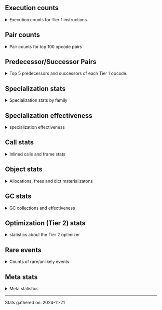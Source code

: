 ## Execution counts

<details>
<summary> Execution counts for Tier 1 instructions. </summary>


The "miss ratio" column shows the percentage of times the instruction
executed that it deoptimized. When this happens, the base unspecialized
instruction is not counted.

<table>
<thead>
<tr>
<th align="left">Name</th>
<th align="right">Base Count</th>
<th align="right">Head Count</th>
<th align="right">Change</th>
</tr>
</thead>
<tbody>
<tr>
<td align="left">NOP</td>
<td align="right">100</td>
<td align="right">19,480</td>
<td align="right">19,380.0%</td>
</tr>
<tr>
<td align="left">CALL_ISINSTANCE</td>
<td align="right">1,406,420</td>
<td align="right">340</td>
<td align="right">-100.0%</td>
</tr>
<tr>
<td align="left">BINARY_OP</td>
<td align="right">3,000,540</td>
<td align="right">1,080</td>
<td align="right">-100.0%</td>
</tr>
<tr>
<td align="left">POP_JUMP_IF_TRUE</td>
<td align="right">1,406,600</td>
<td align="right">560</td>
<td align="right">-100.0%</td>
</tr>
<tr>
<td align="left">LOAD_GLOBAL_BUILTIN</td>
<td align="right">2,813,740</td>
<td align="right">1,580</td>
<td align="right">-99.9%</td>
</tr>
<tr>
<td align="left">COPY_FREE_VARS</td>
<td align="right">1,407,140</td>
<td align="right">820</td>
<td align="right">-99.9%</td>
</tr>
<tr>
<td align="left">GET_ITER</td>
<td align="right">279,420</td>
<td align="right">200</td>
<td align="right">-99.9%</td>
</tr>
<tr>
<td align="left">LOAD_SUPER_ATTR_METHOD</td>
<td align="right">1,407,140</td>
<td align="right">1,060</td>
<td align="right">-99.9%</td>
</tr>
<tr>
<td align="left">LOAD_DEREF</td>
<td align="right">1,407,200</td>
<td align="right">1,120</td>
<td align="right">-99.9%</td>
</tr>
<tr>
<td align="left">FOR_ITER_RANGE</td>
<td align="right">279,660</td>
<td align="right">440</td>
<td align="right">-99.8%</td>
</tr>
<tr>
<td align="left">LOAD_CONST</td>
<td align="right">600,240</td>
<td align="right">1,220</td>
<td align="right">-99.8%</td>
</tr>
<tr>
<td align="left">BINARY_OP_SUBTRACT_INT</td>
<td align="right">1,479,240</td>
<td align="right">7,120</td>
<td align="right">-99.5%</td>
</tr>
<tr>
<td align="left">JUMP_BACKWARD</td>
<td align="right">41,220</td>
<td align="right">340</td>
<td align="right">-99.2%</td>
</tr>
<tr>
<td align="left">POP_JUMP_IF_NONE</td>
<td align="right">3,028,080</td>
<td align="right">31,200</td>
<td align="right">-99.0%</td>
</tr>
<tr>
<td align="left">STORE_SUBSCR_LIST_INT</td>
<td align="right">279,960</td>
<td align="right">7,820</td>
<td align="right">-97.2%</td>
</tr>
<tr>
<td align="left">LOAD_FAST_LOAD_FAST</td>
<td align="right">8,782,960</td>
<td align="right">1,247,140</td>
<td align="right">-85.8%</td>
</tr>
<tr>
<td align="left">COMPARE_OP_INT</td>
<td align="right">7,991,020</td>
<td align="right">1,170,660</td>
<td align="right">-85.4%</td>
</tr>
<tr>
<td align="left">LOAD_SMALL_INT</td>
<td align="right">8,257,100</td>
<td align="right">2,167,340</td>
<td align="right">-73.8%</td>
</tr>
<tr>
<td align="left">LOAD_CONST_IMMORTAL</td>
<td align="right">11,102,200</td>
<td align="right">3,750,220</td>
<td align="right">-66.2%</td>
</tr>
<tr>
<td align="left">JUMP_FORWARD</td>
<td align="right">521,540</td>
<td align="right">188,280</td>
<td align="right">-63.9%</td>
</tr>
<tr>
<td align="left">BINARY_SUBSCR_LIST_INT</td>
<td align="right">2,315,880</td>
<td align="right">1,034,400</td>
<td align="right">-55.3%</td>
</tr>
<tr>
<td align="left">LOAD_ATTR_INSTANCE_VALUE</td>
<td align="right">38,302,820</td>
<td align="right">18,310,580</td>
<td align="right">-52.2%</td>
</tr>
<tr>
<td align="left">STORE_FAST</td>
<td align="right">27,270,760</td>
<td align="right">13,786,120</td>
<td align="right">-49.4%</td>
</tr>
<tr>
<td align="left">CALL_PY_EXACT_ARGS</td>
<td align="right">21,518,720</td>
<td align="right">11,268,380</td>
<td align="right">-47.6%</td>
</tr>
<tr>
<td align="left">SWAP</td>
<td align="right">2,080,220</td>
<td align="right">1,131,600</td>
<td align="right">-45.6%</td>
</tr>
<tr>
<td align="left">LOAD_GLOBAL_MODULE</td>
<td align="right">12,000,600</td>
<td align="right">6,645,640</td>
<td align="right">-44.6%</td>
</tr>
<tr>
<td align="left">POP_JUMP_IF_FALSE</td>
<td align="right">28,091,900</td>
<td align="right">15,607,620</td>
<td align="right">-44.4%</td>
</tr>
<tr>
<td align="left">LOAD_ATTR_METHOD_WITH_VALUES</td>
<td align="right">20,190,460</td>
<td align="right">11,346,700</td>
<td align="right">-43.8%</td>
</tr>
<tr>
<td align="left">LOAD_FAST</td>
<td align="right">96,020,760</td>
<td align="right">54,163,480</td>
<td align="right">-43.6%</td>
</tr>
<tr>
<td align="left">STORE_ATTR_INSTANCE_VALUE</td>
<td align="right">14,877,840</td>
<td align="right">9,061,840</td>
<td align="right">-39.1%</td>
</tr>
<tr>
<td align="left">RESUME_CHECK</td>
<td align="right">17,652,520</td>
<td align="right">11,272,400</td>
<td align="right">-36.1%</td>
</tr>
<tr>
<td align="left">BINARY_OP_ADD_INT</td>
<td align="right">1,674,620</td>
<td align="right">2,157,120</td>
<td align="right">28.8%</td>
</tr>
<tr>
<td align="left">POP_TOP</td>
<td align="right">10,417,000</td>
<td align="right">8,030,160</td>
<td align="right">-22.9%</td>
</tr>
<tr>
<td align="left">ENTER_EXECUTOR</td>
<td align="right">16,988,020</td>
<td align="right">20,080,900</td>
<td align="right">18.2%</td>
</tr>
<tr>
<td align="left">COPY</td>
<td align="right">6,990,340</td>
<td align="right">6,041,920</td>
<td align="right">-13.6%</td>
</tr>
<tr>
<td align="left">RETURN_VALUE</td>
<td align="right">44,754,140</td>
<td align="right">40,594,120</td>
<td align="right">-9.3%</td>
</tr>
<tr>
<td align="left">TO_BOOL_BOOL</td>
<td align="right">23,182,400</td>
<td align="right">22,794,220</td>
<td align="right">-1.7%</td>
</tr>
<tr>
<td align="left">POP_JUMP_IF_NOT_NONE</td>
<td align="right">8,204,080</td>
<td align="right">8,124,080</td>
<td align="right">-1.0%</td>
</tr>
<tr>
<td align="left">UNARY_NOT</td>
<td align="right">1,674,980</td>
<td align="right">1,675,020</td>
<td align="right">0.0%</td>
</tr>
<tr>
<td align="left">EXIT_INIT_CHECK</td>
<td align="right">3,120</td>
<td align="right">3,120</td>
<td align="right">0.0%</td>
</tr>
<tr>
<td align="left">CALL_ALLOC_AND_ENTER_INIT</td>
<td align="right">3,120</td>
<td align="right">3,120</td>
<td align="right">0.0%</td>
</tr>
<tr>
<td align="left">BUILD_LIST</td>
<td align="right">960</td>
<td align="right">960</td>
<td align="right">0.0%</td>
</tr>
<tr>
<td align="left">PUSH_NULL</td>
<td align="right">480</td>
<td align="right">480</td>
<td align="right">0.0%</td>
</tr>
<tr>
<td align="left">CALL_NON_PY_GENERAL</td>
<td align="right">420</td>
<td align="right">420</td>
<td align="right">0.0%</td>
</tr>
<tr>
<td align="left">EXTENDED_ARG</td>
<td align="right">360</td>
<td align="right">360</td>
<td align="right">0.0%</td>
</tr>
<tr>
<td align="left">LOAD_ATTR</td>
<td align="right">280</td>
<td align="right">280</td>
<td align="right">0.0%</td>
</tr>
<tr>
<td align="left">CALL</td>
<td align="right">260</td>
<td align="right">260</td>
<td align="right">0.0%</td>
</tr>
<tr>
<td align="left">CALL_BUILTIN_CLASS</td>
<td align="right">180</td>
<td align="right">180</td>
<td align="right">0.0%</td>
</tr>
<tr>
<td align="left">LOAD_ATTR_MODULE</td>
<td align="right">180</td>
<td align="right">180</td>
<td align="right">0.0%</td>
</tr>
<tr>
<td align="left">INTERPRETER_EXIT</td>
<td align="right">120</td>
<td align="right">120</td>
<td align="right">0.0%</td>
</tr>
<tr>
<td align="left">BUILD_TUPLE</td>
<td align="right">120</td>
<td align="right">120</td>
<td align="right">0.0%</td>
</tr>
<tr>
<td align="left">LOAD_ATTR_METHOD_NO_DICT</td>
<td align="right">120</td>
<td align="right">120</td>
<td align="right">0.0%</td>
</tr>
<tr>
<td align="left">TO_BOOL</td>
<td align="right">100</td>
<td align="right">100</td>
<td align="right">0.0%</td>
</tr>
<tr>
<td align="left">LOAD_GLOBAL</td>
<td align="right">100</td>
<td align="right">100</td>
<td align="right">0.0%</td>
</tr>
<tr>
<td align="left">MAKE_FUNCTION</td>
<td align="right">60</td>
<td align="right">60</td>
<td align="right">0.0%</td>
</tr>
<tr>
<td align="left">CALL_FUNCTION_EX</td>
<td align="right">60</td>
<td align="right">60</td>
<td align="right">0.0%</td>
</tr>
<tr>
<td align="left">FOR_ITER</td>
<td align="right">60</td>
<td align="right">60</td>
<td align="right">0.0%</td>
</tr>
<tr>
<td align="left">IS_OP</td>
<td align="right">60</td>
<td align="right">60</td>
<td align="right">0.0%</td>
</tr>
<tr>
<td align="left">MAKE_CELL</td>
<td align="right">60</td>
<td align="right">60</td>
<td align="right">0.0%</td>
</tr>
<tr>
<td align="left">SET_FUNCTION_ATTRIBUTE</td>
<td align="right">60</td>
<td align="right">60</td>
<td align="right">0.0%</td>
</tr>
<tr>
<td align="left">STORE_DEREF</td>
<td align="right">60</td>
<td align="right">60</td>
<td align="right">0.0%</td>
</tr>
<tr>
<td align="left">STORE_FAST_STORE_FAST</td>
<td align="right">60</td>
<td align="right">60</td>
<td align="right">0.0%</td>
</tr>
<tr>
<td align="left">BINARY_OP_SUBTRACT_FLOAT</td>
<td align="right">60</td>
<td align="right">60</td>
<td align="right">0.0%</td>
</tr>
<tr>
<td align="left">BINARY_SUBSCR_TUPLE_INT</td>
<td align="right">60</td>
<td align="right">60</td>
<td align="right">0.0%</td>
</tr>
<tr>
<td align="left">CALL_METHOD_DESCRIPTOR_NOARGS</td>
<td align="right">60</td>
<td align="right">60</td>
<td align="right">0.0%</td>
</tr>
<tr>
<td align="left">CALL_METHOD_DESCRIPTOR_O</td>
<td align="right">60</td>
<td align="right">60</td>
<td align="right">0.0%</td>
</tr>
<tr>
<td align="left">CALL_PY_GENERAL</td>
<td align="right">60</td>
<td align="right">60</td>
<td align="right">0.0%</td>
</tr>
<tr>
<td align="left">UNPACK_SEQUENCE_TWO_TUPLE</td>
<td align="right">60</td>
<td align="right">60</td>
<td align="right">0.0%</td>
</tr>
<tr>
<td align="left">BINARY_SUBSCR</td>
<td align="right">20</td>
<td align="right">20</td>
<td align="right">0.0%</td>
</tr>
<tr>
<td align="left">COMPARE_OP</td>
<td align="right">20</td>
<td align="right">20</td>
<td align="right">0.0%</td>
</tr>
<tr>
<td align="left">UNPACK_SEQUENCE</td>
<td align="right">20</td>
<td align="right">20</td>
<td align="right">0.0%</td>
</tr>
</tbody>
</table>


</details>

## Pair counts

<details>
<summary> Pair counts for top 100 opcode pairs </summary>


Pairs of specialized operations that deoptimize and are then followed by
the corresponding unspecialized instruction are not counted as pairs.

Not included in comparative output.


</details>

## Predecessor/Successor Pairs

<details>
<summary> Top 5 predecessors and successors of each Tier 1 opcode. </summary>


This does not include the unspecialized instructions that occur after a
specialized instruction deoptimizes.

Not included in comparative output.


</details>

## Specialization stats

<details>
<summary> Specialization stats by family </summary>

### BINARY_OP

<details>
<summary> specialization stats for BINARY_OP family </summary>

<table>
<thead>
<tr>
<th align="left">Kind</th>
<th align="right">Base Count</th>
<th align="right">Base Ratio</th>
<th align="right">Head Count</th>
<th align="right">Head Ratio</th>
<th align="right">Change</th>
</tr>
</thead>
<tbody>
<tr>
<td align="left">
deferred
<details>
<summary>ⓘ</summary>

Lists the number of "deferred" (i.e. not specialized) instructions executed.
</details>
</td>
<td align="right">2,999,760</td>
<td align="right">23.9%</td>
<td align="right">1,020</td>
<td align="right">0.0%</td>
<td align="right">-100.0%</td>
</tr>
<tr>
<td align="left">
hit
<details>
<summary>ⓘ</summary>

Specialized instructions that complete.
</details>
</td>
<td align="right">9,572,100</td>
<td align="right">76.1%</td>
<td align="right">9,572,100</td>
<td align="right">100.0%</td>
<td align="right">0.0%</td>
</tr>
</tbody>
</table>

<table>
<thead>
<tr>
<th align="left">Success</th>
<th align="right">Base Count</th>
<th align="right">Base Ratio</th>
<th align="right">Head Count</th>
<th align="right">Head Ratio</th>
<th align="right">Change</th>
</tr>
</thead>
<tbody>
<tr>
<td align="left">Failure</td>
<td align="right">760</td>
<td align="right">100.0%</td>
<td align="right">40</td>
<td align="right">100.0%</td>
<td align="right">-94.7%</td>
</tr>
<tr>
<td align="left">Success</td>
<td align="right">0</td>
<td align="right">0.0%</td>
<td align="right">0</td>
<td align="right">0.0%</td>
<td align="right"></td>
</tr>
</tbody>
</table>

<table>
<thead>
<tr>
<th align="left">Failure kind</th>
<th align="right">Base Count</th>
<th align="right">Base Ratio</th>
<th align="right">Head Count</th>
<th align="right">Head Ratio</th>
<th align="right">Change</th>
</tr>
</thead>
<tbody>
<tr>
<td align="left">and int</td>
<td align="right">300</td>
<td align="right">39.5%</td>
<td align="right"></td>
<td align="right"></td>
<td align="right"></td>
</tr>
<tr>
<td align="left">floor divide</td>
<td align="right">280</td>
<td align="right">36.8%</td>
<td align="right"></td>
<td align="right"></td>
<td align="right"></td>
</tr>
<tr>
<td align="left">xor</td>
<td align="right">140</td>
<td align="right">18.4%</td>
<td align="right"></td>
<td align="right"></td>
<td align="right"></td>
</tr>
<tr>
<td align="left">multiply different types</td>
<td align="right">40</td>
<td align="right">5.3%</td>
<td align="right">40</td>
<td align="right">100.0%</td>
<td align="right">0.0%</td>
</tr>
</tbody>
</table>


</details>

### BINARY_SUBSCR

<details>
<summary> specialization stats for BINARY_SUBSCR family </summary>

<table>
<thead>
<tr>
<th align="left">Kind</th>
<th align="right">Base Count</th>
<th align="right">Base Ratio</th>
<th align="right">Head Count</th>
<th align="right">Head Ratio</th>
<th align="right">Change</th>
</tr>
</thead>
<tbody>
<tr>
<td align="left">
hit
<details>
<summary>ⓘ</summary>

Specialized instructions that complete.
</details>
</td>
<td align="right">5,105,460</td>
<td align="right">100.0%</td>
<td align="right">5,105,460</td>
<td align="right">100.0%</td>
<td align="right">0.0%</td>
</tr>
</tbody>
</table>

<table>
<thead>
<tr>
<th align="left">Success</th>
<th align="right">Base Count</th>
<th align="right">Base Ratio</th>
<th align="right">Head Count</th>
<th align="right">Head Ratio</th>
<th align="right">Change</th>
</tr>
</thead>
<tbody>
<tr>
<td align="left">Success</td>
<td align="right">20</td>
<td align="right">100.0%</td>
<td align="right">20</td>
<td align="right">100.0%</td>
<td align="right">0.0%</td>
</tr>
<tr>
<td align="left">Failure</td>
<td align="right">0</td>
<td align="right">0.0%</td>
<td align="right">0</td>
<td align="right">0.0%</td>
<td align="right"></td>
</tr>
</tbody>
</table>


</details>

### CALL

<details>
<summary> specialization stats for CALL family </summary>

<table>
<thead>
<tr>
<th align="left">Kind</th>
<th align="right">Base Count</th>
<th align="right">Base Ratio</th>
<th align="right">Head Count</th>
<th align="right">Head Ratio</th>
<th align="right">Change</th>
</tr>
</thead>
<tbody>
<tr>
<td align="left">
miss
<details>
<summary>ⓘ</summary>

Specialized instructions that deopt.
</details>
</td>
<td align="right">3,648,260</td>
<td align="right">5.0%</td>
<td align="right">40</td>
<td align="right">0.0%</td>
<td align="right">-100.0%</td>
</tr>
<tr>
<td align="left">
hit
<details>
<summary>ⓘ</summary>

Specialized instructions that complete.
</details>
</td>
<td align="right">69,970,300</td>
<td align="right">95.0%</td>
<td align="right">73,549,700</td>
<td align="right">100.0%</td>
<td align="right">5.1%</td>
</tr>
</tbody>
</table>

<table>
<thead>
<tr>
<th align="left">Success</th>
<th align="right">Base Count</th>
<th align="right">Base Ratio</th>
<th align="right">Head Count</th>
<th align="right">Head Ratio</th>
<th align="right">Change</th>
</tr>
</thead>
<tbody>
<tr>
<td align="left">Success</td>
<td align="right">69,080</td>
<td align="right">100.0%</td>
<td align="right">260</td>
<td align="right">100.0%</td>
<td align="right">-99.6%</td>
</tr>
<tr>
<td align="left">Failure</td>
<td align="right">0</td>
<td align="right">0.0%</td>
<td align="right">0</td>
<td align="right">0.0%</td>
<td align="right"></td>
</tr>
</tbody>
</table>


</details>

### COMPARE_OP

<details>
<summary> specialization stats for COMPARE_OP family </summary>

<table>
<thead>
<tr>
<th align="left">Kind</th>
<th align="right">Base Count</th>
<th align="right">Base Ratio</th>
<th align="right">Head Count</th>
<th align="right">Head Ratio</th>
<th align="right">Change</th>
</tr>
</thead>
<tbody>
<tr>
<td align="left">
hit
<details>
<summary>ⓘ</summary>

Specialized instructions that complete.
</details>
</td>
<td align="right">10,599,780</td>
<td align="right">100.0%</td>
<td align="right">10,599,780</td>
<td align="right">100.0%</td>
<td align="right">0.0%</td>
</tr>
</tbody>
</table>

<table>
<thead>
<tr>
<th align="left">Success</th>
<th align="right">Base Count</th>
<th align="right">Base Ratio</th>
<th align="right">Head Count</th>
<th align="right">Head Ratio</th>
<th align="right">Change</th>
</tr>
</thead>
<tbody>
<tr>
<td align="left">Success</td>
<td align="right">20</td>
<td align="right">100.0%</td>
<td align="right">20</td>
<td align="right">100.0%</td>
<td align="right">0.0%</td>
</tr>
<tr>
<td align="left">Failure</td>
<td align="right">0</td>
<td align="right">0.0%</td>
<td align="right">0</td>
<td align="right">0.0%</td>
<td align="right"></td>
</tr>
</tbody>
</table>


</details>

### FOR_ITER

<details>
<summary> specialization stats for FOR_ITER family </summary>

<table>
<thead>
<tr>
<th align="left">Kind</th>
<th align="right">Base Count</th>
<th align="right">Base Ratio</th>
<th align="right">Head Count</th>
<th align="right">Head Ratio</th>
<th align="right">Change</th>
</tr>
</thead>
<tbody>
<tr>
<td align="left">
hit
<details>
<summary>ⓘ</summary>

Specialized instructions that complete.
</details>
</td>
<td align="right">279,660</td>
<td align="right">100.0%</td>
<td align="right">440</td>
<td align="right">88.0%</td>
<td align="right">-99.8%</td>
</tr>
<tr>
<td align="left">
deferred
<details>
<summary>ⓘ</summary>

Lists the number of "deferred" (i.e. not specialized) instructions executed.
</details>
</td>
<td align="right">60</td>
<td align="right">0.0%</td>
<td align="right">60</td>
<td align="right">12.0%</td>
<td align="right">0.0%</td>
</tr>
</tbody>
</table>


</details>

### LOAD_ATTR

<details>
<summary> specialization stats for LOAD_ATTR family </summary>

<table>
<thead>
<tr>
<th align="left">Kind</th>
<th align="right">Base Count</th>
<th align="right">Base Ratio</th>
<th align="right">Head Count</th>
<th align="right">Head Ratio</th>
<th align="right">Change</th>
</tr>
</thead>
<tbody>
<tr>
<td align="left">
miss
<details>
<summary>ⓘ</summary>

Specialized instructions that deopt.
</details>
</td>
<td align="right">15,444,500</td>
<td align="right">8.9%</td>
<td align="right">7,324,480</td>
<td align="right">4.5%</td>
<td align="right">-52.6%</td>
</tr>
<tr>
<td align="left">
hit
<details>
<summary>ⓘ</summary>

Specialized instructions that complete.
</details>
</td>
<td align="right">158,268,020</td>
<td align="right">91.1%</td>
<td align="right">155,868,120</td>
<td align="right">95.5%</td>
<td align="right">-1.5%</td>
</tr>
<tr>
<td align="left">
deferred
<details>
<summary>ⓘ</summary>

Lists the number of "deferred" (i.e. not specialized) instructions executed.
</details>
</td>
<td align="right">60</td>
<td align="right">0.0%</td>
<td align="right">60</td>
<td align="right">0.0%</td>
<td align="right">0.0%</td>
</tr>
</tbody>
</table>

<table>
<thead>
<tr>
<th align="left">Success</th>
<th align="right">Base Count</th>
<th align="right">Base Ratio</th>
<th align="right">Head Count</th>
<th align="right">Head Ratio</th>
<th align="right">Change</th>
</tr>
</thead>
<tbody>
<tr>
<td align="left">Success</td>
<td align="right">291,560</td>
<td align="right">100.0%</td>
<td align="right">138,420</td>
<td align="right">100.0%</td>
<td align="right">-52.5%</td>
</tr>
<tr>
<td align="left">Failure</td>
<td align="right">20</td>
<td align="right">0.0%</td>
<td align="right">20</td>
<td align="right">0.0%</td>
<td align="right">0.0%</td>
</tr>
</tbody>
</table>


</details>

### LOAD_GLOBAL

<details>
<summary> specialization stats for LOAD_GLOBAL family </summary>

<table>
<thead>
<tr>
<th align="left">Kind</th>
<th align="right">Base Count</th>
<th align="right">Base Ratio</th>
<th align="right">Head Count</th>
<th align="right">Head Ratio</th>
<th align="right">Change</th>
</tr>
</thead>
<tbody>
<tr>
<td align="left">
hit
<details>
<summary>ⓘ</summary>

Specialized instructions that complete.
</details>
</td>
<td align="right">14,814,340</td>
<td align="right">100.0%</td>
<td align="right">6,647,220</td>
<td align="right">100.0%</td>
<td align="right">-55.1%</td>
</tr>
</tbody>
</table>

<table>
<thead>
<tr>
<th align="left">Success</th>
<th align="right">Base Count</th>
<th align="right">Base Ratio</th>
<th align="right">Head Count</th>
<th align="right">Head Ratio</th>
<th align="right">Change</th>
</tr>
</thead>
<tbody>
<tr>
<td align="left">Success</td>
<td align="right">100</td>
<td align="right">100.0%</td>
<td align="right">100</td>
<td align="right">100.0%</td>
<td align="right">0.0%</td>
</tr>
<tr>
<td align="left">Failure</td>
<td align="right">0</td>
<td align="right">0.0%</td>
<td align="right">0</td>
<td align="right">0.0%</td>
<td align="right"></td>
</tr>
</tbody>
</table>


</details>

### LOAD_SUPER_ATTR

<details>
<summary> specialization stats for LOAD_SUPER_ATTR family </summary>

<table>
<thead>
<tr>
<th align="left">Kind</th>
<th align="right">Base Count</th>
<th align="right">Base Ratio</th>
<th align="right">Head Count</th>
<th align="right">Head Ratio</th>
<th align="right">Change</th>
</tr>
</thead>
<tbody>
<tr>
<td align="left">
hit
<details>
<summary>ⓘ</summary>

Specialized instructions that complete.
</details>
</td>
<td align="right">7,895,520</td>
<td align="right">100.0%</td>
<td align="right">7,895,520</td>
<td align="right">100.0%</td>
<td align="right">0.0%</td>
</tr>
</tbody>
</table>


</details>

### STORE_ATTR

<details>
<summary> specialization stats for STORE_ATTR family </summary>

<table>
<thead>
<tr>
<th align="left">Kind</th>
<th align="right">Base Count</th>
<th align="right">Base Ratio</th>
<th align="right">Head Count</th>
<th align="right">Head Ratio</th>
<th align="right">Change</th>
</tr>
</thead>
<tbody>
<tr>
<td align="left">
miss
<details>
<summary>ⓘ</summary>

Specialized instructions that deopt.
</details>
</td>
<td align="right">765,480</td>
<td align="right">1.5%</td>
<td align="right">41,460</td>
<td align="right">0.1%</td>
<td align="right">-94.6%</td>
</tr>
<tr>
<td align="left">
hit
<details>
<summary>ⓘ</summary>

Specialized instructions that complete.
</details>
</td>
<td align="right">51,634,800</td>
<td align="right">98.5%</td>
<td align="right">50,671,280</td>
<td align="right">99.9%</td>
<td align="right">-1.9%</td>
</tr>
</tbody>
</table>

<table>
<thead>
<tr>
<th align="left">Success</th>
<th align="right">Base Count</th>
<th align="right">Base Ratio</th>
<th align="right">Head Count</th>
<th align="right">Head Ratio</th>
<th align="right">Change</th>
</tr>
</thead>
<tbody>
<tr>
<td align="left">Success</td>
<td align="right">14,320</td>
<td align="right">100.0%</td>
<td align="right">680</td>
<td align="right">100.0%</td>
<td align="right">-95.3%</td>
</tr>
<tr>
<td align="left">Failure</td>
<td align="right">0</td>
<td align="right">0.0%</td>
<td align="right">0</td>
<td align="right">0.0%</td>
<td align="right"></td>
</tr>
</tbody>
</table>


</details>

### STORE_SUBSCR

<details>
<summary> specialization stats for STORE_SUBSCR family </summary>

<table>
<thead>
<tr>
<th align="left">Kind</th>
<th align="right">Base Count</th>
<th align="right">Base Ratio</th>
<th align="right">Head Count</th>
<th align="right">Head Ratio</th>
<th align="right">Change</th>
</tr>
</thead>
<tbody>
<tr>
<td align="left">
hit
<details>
<summary>ⓘ</summary>

Specialized instructions that complete.
</details>
</td>
<td align="right">1,117,680</td>
<td align="right">100.0%</td>
<td align="right">1,117,680</td>
<td align="right">100.0%</td>
<td align="right">0.0%</td>
</tr>
</tbody>
</table>


</details>

### TO_BOOL

<details>
<summary> specialization stats for TO_BOOL family </summary>

<table>
<thead>
<tr>
<th align="left">Kind</th>
<th align="right">Base Count</th>
<th align="right">Base Ratio</th>
<th align="right">Head Count</th>
<th align="right">Head Ratio</th>
<th align="right">Change</th>
</tr>
</thead>
<tbody>
<tr>
<td align="left">
hit
<details>
<summary>ⓘ</summary>

Specialized instructions that complete.
</details>
</td>
<td align="right">81,136,100</td>
<td align="right">100.0%</td>
<td align="right">82,153,740</td>
<td align="right">100.0%</td>
<td align="right">1.3%</td>
</tr>
<tr>
<td align="left">
deferred
<details>
<summary>ⓘ</summary>

Lists the number of "deferred" (i.e. not specialized) instructions executed.
</details>
</td>
<td align="right">60</td>
<td align="right">0.0%</td>
<td align="right">60</td>
<td align="right">0.0%</td>
<td align="right">0.0%</td>
</tr>
</tbody>
</table>

<table>
<thead>
<tr>
<th align="left">Success</th>
<th align="right">Base Count</th>
<th align="right">Base Ratio</th>
<th align="right">Head Count</th>
<th align="right">Head Ratio</th>
<th align="right">Change</th>
</tr>
</thead>
<tbody>
<tr>
<td align="left">Success</td>
<td align="right">20</td>
<td align="right">50.0%</td>
<td align="right">20</td>
<td align="right">50.0%</td>
<td align="right">0.0%</td>
</tr>
<tr>
<td align="left">Failure</td>
<td align="right">20</td>
<td align="right">50.0%</td>
<td align="right">20</td>
<td align="right">50.0%</td>
<td align="right">0.0%</td>
</tr>
</tbody>
</table>

<table>
<thead>
<tr>
<th align="left">Failure kind</th>
<th align="right">Base Count</th>
<th align="right">Base Ratio</th>
<th align="right">Head Count</th>
<th align="right">Head Ratio</th>
<th align="right">Change</th>
</tr>
</thead>
<tbody>
<tr>
<td align="left">sequence</td>
<td align="right">20</td>
<td align="right">100.0%</td>
<td align="right">20</td>
<td align="right">100.0%</td>
<td align="right">0.0%</td>
</tr>
</tbody>
</table>


</details>

### UNPACK_SEQUENCE

<details>
<summary> specialization stats for UNPACK_SEQUENCE family </summary>

<table>
<thead>
<tr>
<th align="left">Kind</th>
<th align="right">Base Count</th>
<th align="right">Base Ratio</th>
<th align="right">Head Count</th>
<th align="right">Head Ratio</th>
<th align="right">Change</th>
</tr>
</thead>
<tbody>
<tr>
<td align="left">
hit
<details>
<summary>ⓘ</summary>

Specialized instructions that complete.
</details>
</td>
<td align="right">60</td>
<td align="right">75.0%</td>
<td align="right">60</td>
<td align="right">75.0%</td>
<td align="right">0.0%</td>
</tr>
</tbody>
</table>

<table>
<thead>
<tr>
<th align="left">Success</th>
<th align="right">Base Count</th>
<th align="right">Base Ratio</th>
<th align="right">Head Count</th>
<th align="right">Head Ratio</th>
<th align="right">Change</th>
</tr>
</thead>
<tbody>
<tr>
<td align="left">Success</td>
<td align="right">20</td>
<td align="right">100.0%</td>
<td align="right">20</td>
<td align="right">100.0%</td>
<td align="right">0.0%</td>
</tr>
<tr>
<td align="left">Failure</td>
<td align="right">0</td>
<td align="right">0.0%</td>
<td align="right">0</td>
<td align="right">0.0%</td>
<td align="right"></td>
</tr>
</tbody>
</table>


</details>


</details>

## Specialization effectiveness

<details>
<summary> specialization effectiveness </summary>


All entries are execution counts. Should add up to the total number of
Tier 1 instructions executed.

<table>
<thead>
<tr>
<th align="left">Instructions</th>
<th align="right">Base Count</th>
<th align="right">Base Ratio</th>
<th align="right">Head Count</th>
<th align="right">Head Ratio</th>
<th align="right">Change</th>
</tr>
</thead>
<tbody>
<tr>
<td align="left">
Not specialized
<details>
<summary>ⓘ</summary>

Instructions that could be specialized but aren't, e.g. `LOAD_ATTR`, `BINARY_SLICE`.
</details>
</td>
<td align="right">3,001,400</td>
<td align="right">0.7%</td>
<td align="right">1,940</td>
<td align="right">0.0%</td>
<td align="right">-99.9%</td>
</tr>
<tr>
<td align="left">
Specialized misses
<details>
<summary>ⓘ</summary>

Specialized instructions, e.g. `LOAD_ATTR_MODULE` that deopt.
</details>
</td>
<td align="right">19,858,620</td>
<td align="right">4.4%</td>
<td align="right">7,366,860</td>
<td align="right">2.7%</td>
<td align="right">-62.9%</td>
</tr>
<tr>
<td align="left">
Specialized hits
<details>
<summary>ⓘ</summary>

Specialized instructions, e.g. `LOAD_ATTR_MODULE` that complete.
</details>
</td>
<td align="right">158,621,000</td>
<td align="right">35.3%</td>
<td align="right">91,468,040</td>
<td align="right">33.7%</td>
<td align="right">-42.3%</td>
</tr>
<tr>
<td align="left">
Basic
<details>
<summary>ⓘ</summary>

Instructions that are not and cannot be specialized, e.g. `LOAD_FAST`.
</details>
</td>
<td align="right">268,229,380</td>
<td align="right">59.6%</td>
<td align="right">172,898,300</td>
<td align="right">63.6%</td>
<td align="right">-35.5%</td>
</tr>
</tbody>
</table>

### Deferred by instruction

<details>
<summary> Breakdown of deferred (not specialized) instruction counts by family </summary>

<table>
<thead>
<tr>
<th align="left">Name</th>
<th align="right">Base Count</th>
<th align="right">Base Ratio</th>
<th align="right">Head Count</th>
<th align="right">Head Ratio</th>
<th align="right">Change</th>
</tr>
</thead>
<tbody>
<tr>
<td align="left">BINARY_OP</td>
<td align="right">2,999,760</td>
<td align="right">100.0%</td>
<td align="right">1,020</td>
<td align="right">85.0%</td>
<td align="right">-100.0%</td>
</tr>
<tr>
<td align="left">TO_BOOL</td>
<td align="right">60</td>
<td align="right">0.0%</td>
<td align="right">60</td>
<td align="right">5.0%</td>
<td align="right">0.0%</td>
</tr>
<tr>
<td align="left">FOR_ITER</td>
<td align="right">60</td>
<td align="right">0.0%</td>
<td align="right">60</td>
<td align="right">5.0%</td>
<td align="right">0.0%</td>
</tr>
<tr>
<td align="left">LOAD_ATTR</td>
<td align="right">60</td>
<td align="right">0.0%</td>
<td align="right">60</td>
<td align="right">5.0%</td>
<td align="right">0.0%</td>
</tr>
<tr>
<td align="left">BINARY_SLICE</td>
<td align="right">0</td>
<td align="right">0.0%</td>
<td align="right">0</td>
<td align="right">0.0%</td>
<td align="right"></td>
</tr>
<tr>
<td align="left">STORE_SLICE</td>
<td align="right">0</td>
<td align="right">0.0%</td>
<td align="right">0</td>
<td align="right">0.0%</td>
<td align="right"></td>
</tr>
<tr>
<td align="left">CACHE</td>
<td align="right">0</td>
<td align="right">0.0%</td>
<td align="right">0</td>
<td align="right">0.0%</td>
<td align="right"></td>
</tr>
<tr>
<td align="left">BINARY_SUBSCR</td>
<td align="right">0</td>
<td align="right">0.0%</td>
<td align="right">0</td>
<td align="right">0.0%</td>
<td align="right"></td>
</tr>
<tr>
<td align="left">EXIT_INIT_CHECK</td>
<td align="right">0</td>
<td align="right">0.0%</td>
<td align="right">0</td>
<td align="right">0.0%</td>
<td align="right"></td>
</tr>
<tr>
<td align="left">GET_ITER</td>
<td align="right">0</td>
<td align="right">0.0%</td>
<td align="right">0</td>
<td align="right">0.0%</td>
<td align="right"></td>
</tr>
</tbody>
</table>


</details>

### Misses by instruction

<details>
<summary> Breakdown of misses (specialized deopts) instruction counts by family </summary>

<table>
<thead>
<tr>
<th align="left">Name</th>
<th align="right">Base Count</th>
<th align="right">Base Ratio</th>
<th align="right">Head Count</th>
<th align="right">Head Ratio</th>
<th align="right">Change</th>
</tr>
</thead>
<tbody>
<tr>
<td align="left">RESUME</td>
<td align="right">380</td>
<td align="right">0.0%</td>
<td align="right">880</td>
<td align="right">0.0%</td>
<td align="right">131.6%</td>
</tr>
<tr>
<td align="left">RESUME_CHECK</td>
<td align="right">380</td>
<td align="right">0.0%</td>
<td align="right">880</td>
<td align="right">0.0%</td>
<td align="right">131.6%</td>
</tr>
<tr>
<td align="left">CALL_PY_EXACT_ARGS</td>
<td align="right">3,648,260</td>
<td align="right">18.4%</td>
<td align="right">40</td>
<td align="right">0.0%</td>
<td align="right">-100.0%</td>
</tr>
<tr>
<td align="left">STORE_ATTR_INSTANCE_VALUE</td>
<td align="right">765,480</td>
<td align="right">3.9%</td>
<td align="right">41,460</td>
<td align="right">0.6%</td>
<td align="right">-94.6%</td>
</tr>
<tr>
<td align="left">LOAD_ATTR_INSTANCE_VALUE</td>
<td align="right">7,602,760</td>
<td align="right">38.3%</td>
<td align="right">3,104,320</td>
<td align="right">42.1%</td>
<td align="right">-59.2%</td>
</tr>
<tr>
<td align="left">LOAD_ATTR_METHOD_WITH_VALUES</td>
<td align="right">7,841,740</td>
<td align="right">39.5%</td>
<td align="right">4,220,160</td>
<td align="right">57.3%</td>
<td align="right">-46.2%</td>
</tr>
<tr>
<td align="left">CACHE</td>
<td align="right">0</td>
<td align="right">0.0%</td>
<td align="right">0</td>
<td align="right">0.0%</td>
<td align="right"></td>
</tr>
<tr>
<td align="left">EXIT_INIT_CHECK</td>
<td align="right">0</td>
<td align="right">0.0%</td>
<td align="right">0</td>
<td align="right">0.0%</td>
<td align="right"></td>
</tr>
<tr>
<td align="left">GET_ITER</td>
<td align="right">0</td>
<td align="right">0.0%</td>
<td align="right">0</td>
<td align="right">0.0%</td>
<td align="right"></td>
</tr>
<tr>
<td align="left">INTERPRETER_EXIT</td>
<td align="right">0</td>
<td align="right">0.0%</td>
<td align="right">0</td>
<td align="right">0.0%</td>
<td align="right"></td>
</tr>
</tbody>
</table>


</details>


</details>

## Call stats

<details>
<summary> Inlined calls and frame stats </summary>


This shows what fraction of calls to Python functions are inlined (i.e.
not having a call at the C level) and for those that are not, where the
call comes from.  The various categories overlap.

Also includes the count of frame objects created.

<table>
<thead>
<tr>
<th align="left"></th>
<th align="right">Base Count</th>
<th align="right">Base Ratio</th>
<th align="right">Head Count</th>
<th align="right">Head Ratio</th>
<th align="right">Change</th>
</tr>
</thead>
<tbody>
<tr>
<td align="left">Calls to PyEval_EvalDefault</td>
<td align="right">180</td>
<td align="right">0.0%</td>
<td align="right">180</td>
<td align="right">0.0%</td>
<td align="right">0.0%</td>
</tr>
<tr>
<td align="left">Calls to Python functions inlined</td>
<td align="right">65,654,700</td>
<td align="right">100.0%</td>
<td align="right">65,654,700</td>
<td align="right">100.0%</td>
<td align="right">0.0%</td>
</tr>
<tr>
<td align="left">Calls via PyEval_EvalFrame (total)</td>
<td align="right">180</td>
<td align="right">0.0%</td>
<td align="right">180</td>
<td align="right">0.0%</td>
<td align="right">0.0%</td>
</tr>
<tr>
<td align="left">Calls via PyEval_EvalFrame (vector)</td>
<td align="right">180</td>
<td align="right">0.0%</td>
<td align="right">180</td>
<td align="right">0.0%</td>
<td align="right">0.0%</td>
</tr>
<tr>
<td align="left">Calls via PyEval_EvalFrame (generator)</td>
<td align="right">0</td>
<td align="right">0.0%</td>
<td align="right">0</td>
<td align="right">0.0%</td>
<td align="right"></td>
</tr>
<tr>
<td align="left">Calls via PyEval_EvalFrame (legacy)</td>
<td align="right">0</td>
<td align="right">0.0%</td>
<td align="right">0</td>
<td align="right">0.0%</td>
<td align="right"></td>
</tr>
<tr>
<td align="left">Calls via PyEval_EvalFrame (function vectorcall)</td>
<td align="right">180</td>
<td align="right">0.0%</td>
<td align="right">180</td>
<td align="right">0.0%</td>
<td align="right">0.0%</td>
</tr>
<tr>
<td align="left">Calls via PyEval_EvalFrame (build class)</td>
<td align="right">0</td>
<td align="right">0.0%</td>
<td align="right">0</td>
<td align="right">0.0%</td>
<td align="right"></td>
</tr>
<tr>
<td align="left">Calls via PyEval_EvalFrame (slot)</td>
<td align="right">0</td>
<td align="right">0.0%</td>
<td align="right">0</td>
<td align="right">0.0%</td>
<td align="right"></td>
</tr>
<tr>
<td align="left">Calls via PyEval_EvalFrame (function ex)</td>
<td align="right">0</td>
<td align="right">0.0%</td>
<td align="right">0</td>
<td align="right">0.0%</td>
<td align="right"></td>
</tr>
<tr>
<td align="left">Calls via PyEval_EvalFrame (api)</td>
<td align="right">0</td>
<td align="right">0.0%</td>
<td align="right">0</td>
<td align="right">0.0%</td>
<td align="right"></td>
</tr>
<tr>
<td align="left">Calls via PyEval_EvalFrame (method)</td>
<td align="right">0</td>
<td align="right">0.0%</td>
<td align="right">0</td>
<td align="right">0.0%</td>
<td align="right"></td>
</tr>
<tr>
<td align="left">Frame objects created</td>
<td align="right">0</td>
<td align="right">0.0%</td>
<td align="right">0</td>
<td align="right">0.0%</td>
<td align="right"></td>
</tr>
<tr>
<td align="left">Frames pushed</td>
<td align="right">65,658,000</td>
<td align="right">100.0%</td>
<td align="right">65,658,000</td>
<td align="right">100.0%</td>
<td align="right">0.0%</td>
</tr>
</tbody>
</table>


</details>

## Object stats

<details>
<summary> Allocations, frees and dict materializatons </summary>


Below, "allocations" means "allocations that are not from a freelist".
Total allocations = "Allocations from freelist" + "Allocations".

"Inline values" is the number of values arrays inlined into objects.

The cache hit/miss numbers are for the MRO cache, split into dunder and
other names.

<table>
<thead>
<tr>
<th align="left"></th>
<th align="right">Base Count</th>
<th align="right">Base Ratio</th>
<th align="right">Head Count</th>
<th align="right">Head Ratio</th>
<th align="right">Change</th>
</tr>
</thead>
<tbody>
<tr>
<td align="left">Allocations to 4 kbytes</td>
<td align="right">40</td>
<td align="right">0.0%</td>
<td align="right">240</td>
<td align="right">0.0%</td>
<td align="right">500.0%</td>
</tr>
<tr>
<td align="left">Method cache collisions</td>
<td align="right">83,380</td>
<td align="right"></td>
<td align="right">16,355</td>
<td align="right"></td>
<td align="right">-80.4%</td>
</tr>
<tr>
<td align="left">Method cache misses</td>
<td align="right">83,385</td>
<td align="right"></td>
<td align="right">16,361</td>
<td align="right"></td>
<td align="right">-80.4%</td>
</tr>
<tr>
<td align="left">Interpreter immortal increfs</td>
<td align="right">47,863,960</td>
<td align="right">5.8%</td>
<td align="right">25,534,300</td>
<td align="right">3.0%</td>
<td align="right">-46.7%</td>
</tr>
<tr>
<td align="left">Interpreter mortal increfs</td>
<td align="right">174,758,300</td>
<td align="right">21.3%</td>
<td align="right">98,545,940</td>
<td align="right">11.4%</td>
<td align="right">-43.6%</td>
</tr>
<tr>
<td align="left">Mortal decrefs</td>
<td align="right">277,515,581</td>
<td align="right">33.6%</td>
<td align="right">366,227,789</td>
<td align="right">41.6%</td>
<td align="right">32.0%</td>
</tr>
<tr>
<td align="left">Interpreter immortal decrefs</td>
<td align="right">67,455,220</td>
<td align="right">8.2%</td>
<td align="right">47,367,020</td>
<td align="right">5.4%</td>
<td align="right">-29.8%</td>
</tr>
<tr>
<td align="left">Immortal decrefs</td>
<td align="right">107,835,569</td>
<td align="right">13.1%</td>
<td align="right">138,127,133</td>
<td align="right">15.7%</td>
<td align="right">28.1%</td>
</tr>
<tr>
<td align="left">Mortal increfs</td>
<td align="right">469,136,445</td>
<td align="right">57.2%</td>
<td align="right">589,023,241</td>
<td align="right">68.2%</td>
<td align="right">25.6%</td>
</tr>
<tr>
<td align="left">Frees to freelist</td>
<td align="right">1,900</td>
<td align="right"></td>
<td align="right">2,300</td>
<td align="right"></td>
<td align="right">21.1%</td>
</tr>
<tr>
<td align="left">Immortal increfs</td>
<td align="right">127,895,885</td>
<td align="right">15.6%</td>
<td align="right">150,060,041</td>
<td align="right">17.4%</td>
<td align="right">17.3%</td>
</tr>
<tr>
<td align="left">Method cache hits</td>
<td align="right">20,918,235</td>
<td align="right"></td>
<td align="right">24,181,899</td>
<td align="right"></td>
<td align="right">15.6%</td>
</tr>
<tr>
<td align="left">Allocations from freelist</td>
<td align="right">2,700</td>
<td align="right">0.0%</td>
<td align="right">3,100</td>
<td align="right">0.0%</td>
<td align="right">14.8%</td>
</tr>
<tr>
<td align="left">Interpreter mortal decrefs</td>
<td align="right">373,456,300</td>
<td align="right">45.2%</td>
<td align="right">328,418,760</td>
<td align="right">37.3%</td>
<td align="right">-12.1%</td>
</tr>
<tr>
<td align="left">Allocations</td>
<td align="right">7,084,820</td>
<td align="right">100.0%</td>
<td align="right">7,085,040</td>
<td align="right">100.0%</td>
<td align="right">0.0%</td>
</tr>
<tr>
<td align="left">Frees</td>
<td align="right">7,080,996</td>
<td align="right"></td>
<td align="right">7,080,968</td>
<td align="right"></td>
<td align="right">-0.0%</td>
</tr>
<tr>
<td align="left">Allocations to 512 bytes</td>
<td align="right">7,084,780</td>
<td align="right">100.0%</td>
<td align="right">7,084,780</td>
<td align="right">100.0%</td>
<td align="right">0.0%</td>
</tr>
<tr>
<td align="left">Allocations over 4 kbytes</td>
<td align="right">0</td>
<td align="right">0.0%</td>
<td align="right">20</td>
<td align="right">0.0%</td>
<td align="right">20 / 0 !!</td>
</tr>
<tr>
<td align="left">Inline values</td>
<td align="right">3,120</td>
<td align="right"></td>
<td align="right">3,120</td>
<td align="right"></td>
<td align="right">0.0%</td>
</tr>
<tr>
<td align="left">Materialize dict (on request)</td>
<td align="right">0</td>
<td align="right">0.0%</td>
<td align="right">0</td>
<td align="right">0.0%</td>
<td align="right"></td>
</tr>
<tr>
<td align="left">Materialize dict (new key)</td>
<td align="right">0</td>
<td align="right">0.0%</td>
<td align="right">0</td>
<td align="right">0.0%</td>
<td align="right"></td>
</tr>
<tr>
<td align="left">Materialize dict (too big)</td>
<td align="right">0</td>
<td align="right">0.0%</td>
<td align="right">0</td>
<td align="right">0.0%</td>
<td align="right"></td>
</tr>
<tr>
<td align="left">Materialize dict (str subclass)</td>
<td align="right">0</td>
<td align="right">0.0%</td>
<td align="right">0</td>
<td align="right">0.0%</td>
<td align="right"></td>
</tr>
<tr>
<td align="left">Method cache dunder hits</td>
<td align="right">0</td>
<td align="right"></td>
<td align="right">0</td>
<td align="right"></td>
<td align="right"></td>
</tr>
<tr>
<td align="left">Method cache dunder misses</td>
<td align="right">0</td>
<td align="right"></td>
<td align="right">0</td>
<td align="right"></td>
<td align="right"></td>
</tr>
</tbody>
</table>


</details>

## GC stats

<details>
<summary> GC collections and effectiveness </summary>


Collected/visits gives some measure of efficiency.

<table>
<thead>
<tr>
<th align="right">Generation</th>
<th align="right">Base Collections</th>
<th align="right">Base Objects collected</th>
<th align="right">Base Object visits</th>
<th align="right">Head Collections</th>
<th align="right">Head Objects collected</th>
<th align="right">Head Object visits</th>
</tr>
</thead>
<tbody>
<tr>
<td align="right">0</td>
<td align="right">0</td>
<td align="right">0</td>
<td align="right">0</td>
<td align="right">0</td>
<td align="right">0</td>
<td align="right">0</td>
</tr>
<tr>
<td align="right">1</td>
<td align="right">0</td>
<td align="right">0</td>
<td align="right">0</td>
<td align="right">0</td>
<td align="right">0</td>
<td align="right">0</td>
</tr>
<tr>
<td align="right">2</td>
<td align="right">0</td>
<td align="right">0</td>
<td align="right">0</td>
<td align="right">0</td>
<td align="right">0</td>
<td align="right">0</td>
</tr>
</tbody>
</table>


</details>

## Optimization (Tier 2) stats

<details>
<summary> statistics about the Tier 2 optimizer </summary>

<table>
<thead>
<tr>
<th align="left"></th>
<th align="right">Base Count</th>
<th align="right">Base Ratio</th>
<th align="right">Head Count</th>
<th align="right">Head Ratio</th>
<th align="right">Change</th>
</tr>
</thead>
<tbody>
<tr>
<td align="left">
Traces created
<details>
<summary>ⓘ</summary>

The number of traces that were successfully created.
</details>
</td>
<td align="right">100</td>
<td align="right">2.2%</td>
<td align="right">300</td>
<td align="right">5.3%</td>
<td align="right">200.0%</td>
</tr>
<tr>
<td align="left">
Traces executed
<details>
<summary>ⓘ</summary>

The number of traces that were executed
</details>
</td>
<td align="right">65,344,140</td>
<td align="right"></td>
<td align="right">105,248,780</td>
<td align="right"></td>
<td align="right">61.1%</td>
</tr>
<tr>
<td align="left">
Uops executed
<details>
<summary>ⓘ</summary>

The total number of uops (micro-operations) that were executed
</details>
</td>
<td align="right">1,735,250,880</td>
<td align="right">2,655.6%</td>
<td align="right">2,222,687,800</td>
<td align="right">2,111.8%</td>
<td align="right">28.1%</td>
</tr>
<tr>
<td align="left">
Optimization attempts
<details>
<summary>ⓘ</summary>

The number of times a potential trace is identified.  Specifically, this occurs in the JUMP BACKWARD instruction when the counter reaches a threshold.
</details>
</td>
<td align="right">4,500</td>
<td align="right"></td>
<td align="right">5,680</td>
<td align="right"></td>
<td align="right">26.2%</td>
</tr>
<tr>
<td align="left">
Trace stack underflow
<details>
<summary>ⓘ</summary>

A potential trace is abandoned because it pops more frames than it pushes.
</details>
</td>
<td align="right">4,460</td>
<td align="right">99.1%</td>
<td align="right">5,580</td>
<td align="right">98.2%</td>
<td align="right">25.1%</td>
</tr>
<tr>
<td align="left">
Trace too short
<details>
<summary>ⓘ</summary>

A potential trace is abandoced because it it too short.
</details>
</td>
<td align="right">4,400</td>
<td align="right">97.8%</td>
<td align="right">5,380</td>
<td align="right">94.7%</td>
<td align="right">22.3%</td>
</tr>
<tr>
<td align="left">
Trace stack overflow
<details>
<summary>ⓘ</summary>

A trace is truncated because it would require more than 5 stack frames.
</details>
</td>
<td align="right">0</td>
<td align="right">0.0%</td>
<td align="right">0</td>
<td align="right">0.0%</td>
<td align="right"></td>
</tr>
<tr>
<td align="left">
Trace too long
<details>
<summary>ⓘ</summary>

A trace is truncated because it is longer than the instruction buffer.
</details>
</td>
<td align="right">0</td>
<td align="right">0.0%</td>
<td align="right">0</td>
<td align="right">0.0%</td>
<td align="right"></td>
</tr>
<tr>
<td align="left">
Inner loop found
<details>
<summary>ⓘ</summary>

A trace is truncated because it has an inner loop
</details>
</td>
<td align="right">0</td>
<td align="right">0.0%</td>
<td align="right">0</td>
<td align="right">0.0%</td>
<td align="right"></td>
</tr>
<tr>
<td align="left">
Recursive call
<details>
<summary>ⓘ</summary>

A trace is truncated because it has a recursive call.
</details>
</td>
<td align="right">0</td>
<td align="right">0.0%</td>
<td align="right">0</td>
<td align="right">0.0%</td>
<td align="right"></td>
</tr>
<tr>
<td align="left">
Low confidence
<details>
<summary>ⓘ</summary>

A trace is abandoned because the likelihood of the jump to top being taken is too low.
</details>
</td>
<td align="right">0</td>
<td align="right">0.0%</td>
<td align="right">0</td>
<td align="right">0.0%</td>
<td align="right"></td>
</tr>
<tr>
<td align="left">
Executors invalidated
<details>
<summary>ⓘ</summary>

The number of executors that were invalidated due to watched dictionary changes.
</details>
</td>
<td align="right">0</td>
<td align="right">0.0%</td>
<td align="right">0</td>
<td align="right">0.0%</td>
<td align="right"></td>
</tr>
</tbody>
</table>

<table>
<thead>
<tr>
<th align="left"></th>
<th align="right">Base Count</th>
<th align="right">Base Ratio</th>
<th align="right">Head Count</th>
<th align="right">Head Ratio</th>
<th align="right">Change</th>
</tr>
</thead>
<tbody>
<tr>
<td align="left">
Optimizer successes
<details>
<summary>ⓘ</summary>

The number of traces that were successfully optimized.
</details>
</td>
<td align="right">80</td>
<td align="right">80.0%</td>
<td align="right">300</td>
<td align="right">100.0%</td>
<td align="right">275.0%</td>
</tr>
<tr>
<td align="left">
Optimizer attempts
<details>
<summary>ⓘ</summary>

The number of times the trace optimizer (_Py_uop_analyze_and_optimize) was run.
</details>
</td>
<td align="right">100</td>
<td align="right"></td>
<td align="right">300</td>
<td align="right"></td>
<td align="right">200.0%</td>
</tr>
<tr>
<td align="left">
Optimizer no memory
<details>
<summary>ⓘ</summary>

The number of optimizations that failed due to no memory.
</details>
</td>
<td align="right">0</td>
<td align="right">0.0%</td>
<td align="right">0</td>
<td align="right">0.0%</td>
<td align="right"></td>
</tr>
<tr>
<td align="left">
Remove globals builtins changed
<details>
<summary>ⓘ</summary>

The builtins changed during optimization
</details>
</td>
<td align="right">0</td>
<td align="right">0.0%</td>
<td align="right">0</td>
<td align="right">0.0%</td>
<td align="right"></td>
</tr>
<tr>
<td align="left">
Remove globals incorrect keys
<details>
<summary>ⓘ</summary>

The keys in the globals dictionary aren't what was expected
</details>
</td>
<td align="right">0</td>
<td align="right">0.0%</td>
<td align="right">0</td>
<td align="right">0.0%</td>
<td align="right"></td>
</tr>
</tbody>
</table>

### Trace length histogram

<details>
<summary> trace length histogram </summary>

<table>
<thead>
<tr>
<th align="left">Range</th>
<th align="right">Base Count</th>
<th align="right">Base Ratio</th>
<th align="right">Head Count</th>
<th align="right">Head Ratio</th>
<th align="right">Change</th>
</tr>
</thead>
<tbody>
<tr>
<td align="left"><= 1</td>
<td align="right">0</td>
<td align="right">0.0%</td>
<td align="right">0</td>
<td align="right">0.0%</td>
<td align="right"></td>
</tr>
<tr>
<td align="left"><= 2</td>
<td align="right">0</td>
<td align="right">0.0%</td>
<td align="right">0</td>
<td align="right">0.0%</td>
<td align="right"></td>
</tr>
<tr>
<td align="left"><= 4</td>
<td align="right">0</td>
<td align="right">0.0%</td>
<td align="right">0</td>
<td align="right">0.0%</td>
<td align="right"></td>
</tr>
<tr>
<td align="left"><= 8</td>
<td align="right">0</td>
<td align="right">0.0%</td>
<td align="right">40</td>
<td align="right">13.3%</td>
<td align="right">40 / 0 !!</td>
</tr>
<tr>
<td align="left"><= 16</td>
<td align="right">40</td>
<td align="right">40.0%</td>
<td align="right">0</td>
<td align="right">0.0%</td>
<td align="right">-100.0%</td>
</tr>
<tr>
<td align="left"><= 32</td>
<td align="right">0</td>
<td align="right">0.0%</td>
<td align="right">40</td>
<td align="right">13.3%</td>
<td align="right">40 / 0 !!</td>
</tr>
<tr>
<td align="left"><= 64</td>
<td align="right">0</td>
<td align="right">0.0%</td>
<td align="right">60</td>
<td align="right">20.0%</td>
<td align="right">60 / 0 !!</td>
</tr>
<tr>
<td align="left"><= 128</td>
<td align="right">60</td>
<td align="right">60.0%</td>
<td align="right">120</td>
<td align="right">40.0%</td>
<td align="right">100.0%</td>
</tr>
<tr>
<td align="left"><= 256</td>
<td align="right"></td>
<td align="right"></td>
<td align="right">40</td>
<td align="right">13.3%</td>
<td align="right"></td>
</tr>
</tbody>
</table>


</details>

### Optimized trace length histogram

<details>
<summary> optimized trace length histogram </summary>

<table>
<thead>
<tr>
<th align="left">Range</th>
<th align="right">Base Count</th>
<th align="right">Base Ratio</th>
<th align="right">Head Count</th>
<th align="right">Head Ratio</th>
<th align="right">Change</th>
</tr>
</thead>
<tbody>
<tr>
<td align="left"><= 1</td>
<td align="right">0</td>
<td align="right">0.0%</td>
<td align="right">0</td>
<td align="right">0.0%</td>
<td align="right"></td>
</tr>
<tr>
<td align="left"><= 2</td>
<td align="right">0</td>
<td align="right">0.0%</td>
<td align="right">0</td>
<td align="right">0.0%</td>
<td align="right"></td>
</tr>
<tr>
<td align="left"><= 4</td>
<td align="right">0</td>
<td align="right">0.0%</td>
<td align="right">40</td>
<td align="right">13.3%</td>
<td align="right">40 / 0 !!</td>
</tr>
<tr>
<td align="left"><= 8</td>
<td align="right">40</td>
<td align="right">40.0%</td>
<td align="right">0</td>
<td align="right">0.0%</td>
<td align="right">-100.0%</td>
</tr>
<tr>
<td align="left"><= 16</td>
<td align="right">0</td>
<td align="right">0.0%</td>
<td align="right">0</td>
<td align="right">0.0%</td>
<td align="right"></td>
</tr>
<tr>
<td align="left"><= 32</td>
<td align="right">0</td>
<td align="right">0.0%</td>
<td align="right">100</td>
<td align="right">33.3%</td>
<td align="right">100 / 0 !!</td>
</tr>
<tr>
<td align="left"><= 64</td>
<td align="right">40</td>
<td align="right">40.0%</td>
<td align="right">100</td>
<td align="right">33.3%</td>
<td align="right">150.0%</td>
</tr>
<tr>
<td align="left"><= 128</td>
<td align="right"></td>
<td align="right"></td>
<td align="right">60</td>
<td align="right">20.0%</td>
<td align="right"></td>
</tr>
</tbody>
</table>


</details>

### Trace run length histogram

<details>
<summary> trace run length histogram </summary>

<table>
<thead>
<tr>
<th align="left">Range</th>
<th align="right">Base Count</th>
<th align="right">Base Ratio</th>
<th align="right">Head Count</th>
<th align="right">Head Ratio</th>
<th align="right">Change</th>
</tr>
</thead>
<tbody>
<tr>
<td align="left"><= 1</td>
<td align="right">0</td>
<td align="right">0.0%</td>
<td align="right">0</td>
<td align="right">0.0%</td>
<td align="right"></td>
</tr>
</tbody>
</table>


</details>

### Uop execution stats

<details>
<summary> uop execution stats </summary>

<table>
<thead>
<tr>
<th align="left">Name</th>
<th align="right">Base Count</th>
<th align="right">Head Count</th>
<th align="right">Change</th>
</tr>
</thead>
<tbody>
<tr>
<td align="left">_STORE_ATTR</td>
<td align="right">97,600</td>
<td align="right">1,771,500</td>
<td align="right">1,715.1%</td>
</tr>
<tr>
<td align="left">_COMPARE_OP_INT</td>
<td align="right">2,608,760</td>
<td align="right">9,429,120</td>
<td align="right">261.4%</td>
</tr>
<tr>
<td align="left">_LOAD_ATTR</td>
<td align="right">4,693,820</td>
<td align="right">15,060,600</td>
<td align="right">220.9%</td>
</tr>
<tr>
<td align="left">_LOAD_FAST_5</td>
<td align="right">837,720</td>
<td align="right">2,611,760</td>
<td align="right">211.8%</td>
</tr>
<tr>
<td align="left">_CHECK_STACK_SPACE</td>
<td align="right">2,687,440</td>
<td align="right">7,894,760</td>
<td align="right">193.8%</td>
</tr>
<tr>
<td align="left">_DYNAMIC_EXIT</td>
<td align="right">2,687,440</td>
<td align="right">7,894,760</td>
<td align="right">193.8%</td>
</tr>
<tr>
<td align="left">_STORE_FAST_5</td>
<td align="right">837,720</td>
<td align="right">2,423,720</td>
<td align="right">189.3%</td>
</tr>
<tr>
<td align="left">_BINARY_OP_SUBTRACT_INT</td>
<td align="right">837,720</td>
<td align="right">2,309,840</td>
<td align="right">175.7%</td>
</tr>
<tr>
<td align="left">_DEOPT</td>
<td align="right">260</td>
<td align="right">660</td>
<td align="right">153.8%</td>
</tr>
<tr>
<td align="left">_GUARD_NOS_INT</td>
<td align="right">5,580,460</td>
<td align="right">11,588,520</td>
<td align="right">107.7%</td>
</tr>
<tr>
<td align="left">_INIT_CALL_PY_EXACT_ARGS_1</td>
<td align="right">5,202,480</td>
<td align="right">9,568,240</td>
<td align="right">83.9%</td>
</tr>
<tr>
<td align="left">_STORE_FAST_0</td>
<td align="right">2,959,460</td>
<td align="right">4,900,920</td>
<td align="right">65.6%</td>
</tr>
<tr>
<td align="left">_GUARD_BOTH_INT</td>
<td align="right">1,771,040</td>
<td align="right">2,931,120</td>
<td align="right">65.5%</td>
</tr>
<tr>
<td align="left">_START_EXECUTOR</td>
<td align="right">65,344,140</td>
<td align="right">105,248,780</td>
<td align="right">61.1%</td>
</tr>
<tr>
<td align="left">_STORE_FAST_1</td>
<td align="right">4,918,640</td>
<td align="right">7,894,760</td>
<td align="right">60.5%</td>
</tr>
<tr>
<td align="left">_MAKE_WARM</td>
<td align="right">66,160,380</td>
<td align="right">106,065,020</td>
<td align="right">60.3%</td>
</tr>
<tr>
<td align="left">_LOAD_FAST_3</td>
<td align="right">14,502,800</td>
<td align="right">22,762,080</td>
<td align="right">56.9%</td>
</tr>
<tr>
<td align="left">_EXIT_TRACE</td>
<td align="right">62,656,440</td>
<td align="right">97,353,360</td>
<td align="right">55.4%</td>
</tr>
<tr>
<td align="left">_INIT_CALL_PY_EXACT_ARGS_2</td>
<td align="right">11,965,300</td>
<td align="right">18,525,880</td>
<td align="right">54.8%</td>
</tr>
<tr>
<td align="left">_GUARD_IS_NONE_POP</td>
<td align="right">10,859,540</td>
<td align="right">5,185,560</td>
<td align="right">-52.2%</td>
</tr>
<tr>
<td align="left">_CHECK_VALIDITY</td>
<td align="right">38,075,520</td>
<td align="right">57,653,360</td>
<td align="right">51.4%</td>
</tr>
<tr>
<td align="left">_GUARD_IS_NOT_NONE_POP</td>
<td align="right">17,816,640</td>
<td align="right">26,567,500</td>
<td align="right">49.1%</td>
</tr>
<tr>
<td align="left">_BINARY_SUBSCR_LIST_INT</td>
<td align="right">2,789,520</td>
<td align="right">4,071,000</td>
<td align="right">45.9%</td>
</tr>
<tr>
<td align="left">_GUARD_IS_FALSE_POP</td>
<td align="right">27,093,380</td>
<td align="right">39,338,160</td>
<td align="right">45.2%</td>
</tr>
<tr>
<td align="left">_LOAD_CONST_INLINE_BORROW</td>
<td align="right">30,799,380</td>
<td align="right">42,894,660</td>
<td align="right">39.3%</td>
</tr>
<tr>
<td align="left">_STORE_FAST_2</td>
<td align="right">6,597,480</td>
<td align="right">9,172,100</td>
<td align="right">39.0%</td>
</tr>
<tr>
<td align="left">_LOAD_FAST_2</td>
<td align="right">26,547,440</td>
<td align="right">36,609,660</td>
<td align="right">37.9%</td>
</tr>
<tr>
<td align="left">_SET_IP</td>
<td align="right">82,277,140</td>
<td align="right">112,036,500</td>
<td align="right">36.2%</td>
</tr>
<tr>
<td align="left">_GUARD_TYPE_VERSION</td>
<td align="right">116,020,280</td>
<td align="right">157,006,660</td>
<td align="right">35.3%</td>
</tr>
<tr>
<td align="left">_LOAD_SMALL_INT_1</td>
<td align="right">5,601,940</td>
<td align="right">7,533,560</td>
<td align="right">34.5%</td>
</tr>
<tr>
<td align="left">_ITER_NEXT_RANGE</td>
<td align="right">837,720</td>
<td align="right">1,116,940</td>
<td align="right">33.3%</td>
</tr>
<tr>
<td align="left">_LOAD_SMALL_INT</td>
<td align="right">837,720</td>
<td align="right">1,116,940</td>
<td align="right">33.3%</td>
</tr>
<tr>
<td align="left">_STORE_SUBSCR_LIST_INT</td>
<td align="right">837,720</td>
<td align="right">1,109,860</td>
<td align="right">32.5%</td>
</tr>
<tr>
<td align="left">_GUARD_TOS_INT</td>
<td align="right">837,720</td>
<td align="right">1,109,860</td>
<td align="right">32.5%</td>
</tr>
<tr>
<td align="left">_LOAD_CONST_INLINE</td>
<td align="right">13,182,920</td>
<td align="right">16,914,960</td>
<td align="right">28.3%</td>
</tr>
<tr>
<td align="left">_LOAD_FAST_1</td>
<td align="right">47,068,960</td>
<td align="right">59,594,020</td>
<td align="right">26.6%</td>
</tr>
<tr>
<td align="left">_GUARD_NOT_EXHAUSTED_RANGE</td>
<td align="right">1,116,960</td>
<td align="right">1,396,180</td>
<td align="right">25.0%</td>
</tr>
<tr>
<td align="left">_ITER_CHECK_RANGE</td>
<td align="right">1,116,960</td>
<td align="right">1,396,180</td>
<td align="right">25.0%</td>
</tr>
<tr>
<td align="left">_CHECK_FUNCTION_EXACT_ARGS</td>
<td align="right">44,201,620</td>
<td align="right">54,383,140</td>
<td align="right">23.0%</td>
</tr>
<tr>
<td align="left">_CHECK_FUNCTION_VERSION</td>
<td align="right">44,201,620</td>
<td align="right">54,383,140</td>
<td align="right">23.0%</td>
</tr>
<tr>
<td align="left">_PUSH_FRAME</td>
<td align="right">44,201,620</td>
<td align="right">54,383,140</td>
<td align="right">23.0%</td>
</tr>
<tr>
<td align="left">_SAVE_RETURN_OFFSET</td>
<td align="right">44,201,620</td>
<td align="right">54,383,140</td>
<td align="right">23.0%</td>
</tr>
<tr>
<td align="left">_COPY_FREE_VARS</td>
<td align="right">6,488,440</td>
<td align="right">7,894,760</td>
<td align="right">21.7%</td>
</tr>
<tr>
<td align="left">_LOAD_DEREF</td>
<td align="right">6,488,380</td>
<td align="right">7,894,460</td>
<td align="right">21.7%</td>
</tr>
<tr>
<td align="left">_CALL_ISINSTANCE</td>
<td align="right">6,488,380</td>
<td align="right">7,894,460</td>
<td align="right">21.7%</td>
</tr>
<tr>
<td align="left">_LOAD_SUPER_ATTR_METHOD</td>
<td align="right">6,488,380</td>
<td align="right">7,894,460</td>
<td align="right">21.7%</td>
</tr>
<tr>
<td align="left">_LOAD_CONST_INLINE_WITH_NULL</td>
<td align="right">6,488,380</td>
<td align="right">7,894,460</td>
<td align="right">21.7%</td>
</tr>
<tr>
<td align="left">_STORE_FAST_3</td>
<td align="right">7,506,820</td>
<td align="right">9,119,680</td>
<td align="right">21.5%</td>
</tr>
<tr>
<td align="left">_SWAP</td>
<td align="right">4,742,740</td>
<td align="right">5,691,360</td>
<td align="right">20.0%</td>
</tr>
<tr>
<td align="left">_RETURN_VALUE</td>
<td align="right">20,903,860</td>
<td align="right">25,063,880</td>
<td align="right">19.9%</td>
</tr>
<tr>
<td align="left">_CHECK_MANAGED_OBJECT_HAS_VALUES</td>
<td align="right">79,273,580</td>
<td align="right">94,280,100</td>
<td align="right">18.9%</td>
</tr>
<tr>
<td align="left">_LOAD_ATTR_INSTANCE_VALUE_0</td>
<td align="right">79,273,580</td>
<td align="right">94,280,100</td>
<td align="right">18.9%</td>
</tr>
<tr>
<td align="left">_RESUME_CHECK</td>
<td align="right">48,002,620</td>
<td align="right">54,383,140</td>
<td align="right">13.3%</td>
</tr>
<tr>
<td align="left">_LOAD_FAST_0</td>
<td align="right">145,569,620</td>
<td align="right">164,452,680</td>
<td align="right">13.0%</td>
</tr>
<tr>
<td align="left">_CHECK_STACK_SPACE_OPERAND</td>
<td align="right">30,076,680</td>
<td align="right">33,803,660</td>
<td align="right">12.4%</td>
</tr>
<tr>
<td align="left">_GUARD_IS_TRUE_POP</td>
<td align="right">23,585,360</td>
<td align="right">26,346,180</td>
<td align="right">11.7%</td>
</tr>
<tr>
<td align="left">_GUARD_DORV_NO_DICT</td>
<td align="right">37,522,440</td>
<td align="right">41,650,900</td>
<td align="right">11.0%</td>
</tr>
<tr>
<td align="left">_STORE_ATTR_INSTANCE_VALUE</td>
<td align="right">37,522,440</td>
<td align="right">41,650,900</td>
<td align="right">11.0%</td>
</tr>
<tr>
<td align="left">_GUARD_DORV_VALUES_INST_ATTR_FROM_DICT</td>
<td align="right">35,945,360</td>
<td align="right">39,254,920</td>
<td align="right">9.2%</td>
</tr>
<tr>
<td align="left">_GUARD_KEYS_VERSION</td>
<td align="right">35,945,360</td>
<td align="right">39,254,920</td>
<td align="right">9.2%</td>
</tr>
<tr>
<td align="left">_LOAD_ATTR_METHOD_WITH_VALUES</td>
<td align="right">35,945,360</td>
<td align="right">39,254,920</td>
<td align="right">9.2%</td>
</tr>
<tr>
<td align="left">_BINARY_OP_ADD_INT</td>
<td align="right">5,580,460</td>
<td align="right">5,097,960</td>
<td align="right">-8.6%</td>
</tr>
<tr>
<td align="left">_CHECK_FUNCTION</td>
<td align="right">31,294,120</td>
<td align="right">33,978,060</td>
<td align="right">8.6%</td>
</tr>
<tr>
<td align="left">_POP_TOP</td>
<td align="right">30,006,260</td>
<td align="right">32,393,100</td>
<td align="right">8.0%</td>
</tr>
<tr>
<td align="left">_INIT_CALL_PY_EXACT_ARGS_0</td>
<td align="right">27,033,840</td>
<td align="right">26,289,020</td>
<td align="right">-2.8%</td>
</tr>
<tr>
<td align="left">_COPY</td>
<td align="right">37,589,480</td>
<td align="right">38,537,900</td>
<td align="right">2.5%</td>
</tr>
<tr>
<td align="left">_TO_BOOL_BOOL</td>
<td align="right">57,953,700</td>
<td align="right">59,359,520</td>
<td align="right">2.4%</td>
</tr>
<tr>
<td align="left">_CHECK_PERIODIC</td>
<td align="right">13,912,560</td>
<td align="right">13,953,440</td>
<td align="right">0.3%</td>
</tr>
<tr>
<td align="left">_CHECK_VALIDITY_AND_SET_IP</td>
<td align="right">93,600</td>
<td align="right">93,520</td>
<td align="right">-0.1%</td>
</tr>
<tr>
<td align="left">_UNARY_NOT</td>
<td align="right">13,241,800</td>
<td align="right">13,241,760</td>
<td align="right">-0.0%</td>
</tr>
<tr>
<td align="left">_JUMP_TO_TOP</td>
<td align="right">816,240</td>
<td align="right">816,240</td>
<td align="right">0.0%</td>
</tr>
<tr>
<td align="left">_LOAD_FAST_4</td>
<td align="right"></td>
<td align="right">4,104,740</td>
<td align="right"></td>
</tr>
<tr>
<td align="left">_BINARY_OP</td>
<td align="right"></td>
<td align="right">2,998,740</td>
<td align="right"></td>
</tr>
<tr>
<td align="left">_LOAD_SMALL_INT_0</td>
<td align="right"></td>
<td align="right">2,679,060</td>
<td align="right"></td>
</tr>
<tr>
<td align="left">_STORE_FAST_4</td>
<td align="right"></td>
<td align="right">1,765,740</td>
<td align="right"></td>
</tr>
<tr>
<td align="left">_LOAD_FAST_6</td>
<td align="right"></td>
<td align="right">1,320,520</td>
<td align="right"></td>
</tr>
<tr>
<td align="left">_LOAD_SMALL_INT_2</td>
<td align="right"></td>
<td align="right">1,199,860</td>
<td align="right"></td>
</tr>
<tr>
<td align="left">_STORE_FAST_6</td>
<td align="right"></td>
<td align="right">1,027,840</td>
<td align="right"></td>
</tr>
<tr>
<td align="left">_GET_ITER</td>
<td align="right"></td>
<td align="right">279,220</td>
<td align="right"></td>
</tr>
</tbody>
</table>


</details>

### Pair counts

<details>
<summary> Pair counts for top 100 Non-JIT uop pairs </summary>


Pairs of specialized operations that deoptimize and are then followed by
the corresponding unspecialized instruction are not counted as pairs.

Not included in comparative output.


</details>

### Unsupported opcodes

<details>
<summary> unsupported opcodes </summary>


</details>

### Optimizer errored out with opcode

<details>
<summary> Optimization stopped after encountering this opcode </summary>


</details>


</details>

## Rare events

<details>
<summary> Counts of rare/unlikely events </summary>

<table>
<thead>
<tr>
<th align="left">Event</th>
<th align="right">Base Count</th>
<th align="right">Head Count</th>
<th align="right">Change</th>
</tr>
</thead>
<tbody>
<tr>
<td align="left">
set class
<details>
<summary>ⓘ</summary>

Setting an object's class, `obj.__class__ = ...`
</details>
</td>
<td align="right">0</td>
<td align="right">0</td>
<td align="right"></td>
</tr>
<tr>
<td align="left">
set bases
<details>
<summary>ⓘ</summary>

Setting the bases of a class, `cls.__bases__ = ...`
</details>
</td>
<td align="right">0</td>
<td align="right">0</td>
<td align="right"></td>
</tr>
<tr>
<td align="left">
set eval frame func
<details>
<summary>ⓘ</summary>

Setting the PEP 523 frame eval function `_PyInterpreterState_SetFrameEvalFunc()`
</details>
</td>
<td align="right">0</td>
<td align="right">0</td>
<td align="right"></td>
</tr>
<tr>
<td align="left">
builtin dict
<details>
<summary>ⓘ</summary>

Modifying the builtins, `__builtins__.__dict__[var] = ...`
</details>
</td>
<td align="right">0</td>
<td align="right">0</td>
<td align="right"></td>
</tr>
<tr>
<td align="left">
func modification
<details>
<summary>ⓘ</summary>

Modifying a function, e.g. `func.__defaults__ = ...`, etc.
</details>
</td>
<td align="right">0</td>
<td align="right">0</td>
<td align="right"></td>
</tr>
<tr>
<td align="left">
watched dict modification
<details>
<summary>ⓘ</summary>

A watched dict has been modified
</details>
</td>
<td align="right">0</td>
<td align="right">0</td>
<td align="right"></td>
</tr>
<tr>
<td align="left">
watched globals modification
<details>
<summary>ⓘ</summary>

A watched `globals()` dict has been modified
</details>
</td>
<td align="right">0</td>
<td align="right">0</td>
<td align="right"></td>
</tr>
</tbody>
</table>


</details>

## Meta stats

<details>
<summary> Meta statistics </summary>

<table>
<thead>
<tr>
<th align="left"></th>
<th align="right">Base Count</th>
<th align="right">Head Count</th>
<th align="right">Change</th>
</tr>
</thead>
<tbody>
<tr>
<td align="left">Number of data files</td>
<td align="right">20</td>
<td align="right">20</td>
<td align="right">0.0%</td>
</tr>
</tbody>
</table>


</details>

---
Stats gathered on: 2024-11-21
